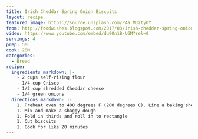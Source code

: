 ```yaml
---
title: Irish Cheddar Spring Onion Biscuits
layout: recipe
featured_image: https://source.unsplash.com/PAa_MJztyUY
from: http://foodwishes.blogspot.com/2017/03/irish-cheddar-spring-onion-biscuits.html
video: https://www.youtube.com/embed/du90n1B-U6M?rel=0
servings: 4
prep: 5M
cook: 20M
categories:
  - Bread
recipe:
  ingredients_markdown: |-
    - 2 cups self-rising flour
    - 1/4 cup Crisco
    - 1/2 cup shredded Cheddar cheese
    - 1/4 green onions
  directions_markdown: |-
    1. Preheat oven to 400 degrees F (200 degrees C). Line a baking sheet with parchment paper.
    1. Mix and make a shaggy dough
    1. Fold in thirds and roll in to rectangle
    1. Cut biscuits
    1. Cook for like 20 minutes
---
```

